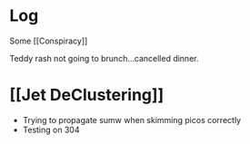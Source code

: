 



# Log

Some [[Conspiracy]]

Teddy rash not going to brunch...cancelled dinner.
# [[Jet DeClustering]]
- Trying to propagate sumw when skimming picos correctly
- Testing on 304